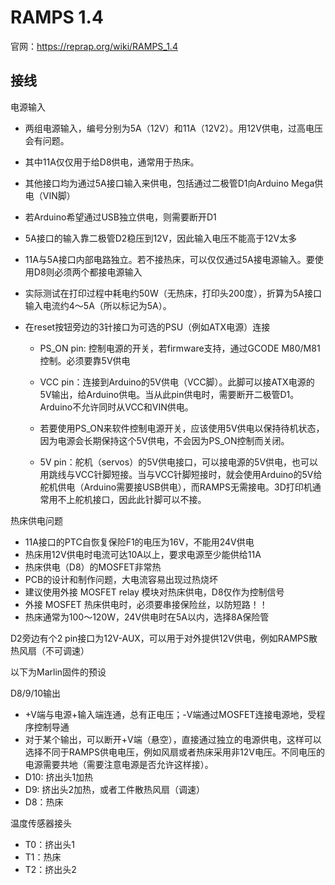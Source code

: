 # RAMPS 1.4

官网：<https://reprap.org/wiki/RAMPS_1.4>

## 接线

电源输入

- 两组电源输入，编号分别为5A（12V）和11A（12V2）。用12V供电，过高电压会有问题。
- 其中11A仅仅用于给D8供电，通常用于热床。
- 其他接口均为通过5A接口输入来供电，包括通过二极管D1向Arduino Mega供电（VIN脚）
- 若Arduino希望通过USB独立供电，则需要断开D1
- 5A接口的输入靠二极管D2稳压到12V，因此输入电压不能高于12V太多
- 11A与5A接口内部电路独立。若不接热床，可以仅仅通过5A接电源输入。要使用D8则必须两个都接电源输入
- 实际测试在打印过程中耗电约50W（无热床，打印头200度），折算为5A接口输入电流约4～5A（所以标记为5A）。
- 在reset按钮旁边的3针接口为可选的PSU（例如ATX电源）连接

  - PS_ON pin: 控制电源的开关，若firmware支持，通过GCODE M80/M81控制。必须要靠5V供电

  - VCC pin：连接到Arduino的5V供电（VCC脚）。此脚可以接ATX电源的5V输出，给Arduino供电。当从此pin供电时，需要断开二极管D1。Arduino不允许同时从VCC和VIN供电。

  - 若要使用PS_ON来软件控制电源开关，应该使用5V供电以保持待机状态，因为电源会长期保持这个5V供电，不会因为PS_ON控制而关闭。

  - 5V pin：舵机（servos）的5V供电接口，可以接电源的5V供电，也可以用跳线与VCC针脚短接。当与VCC针脚短接时，就会使用Arduino的5V给舵机供电（Arduino需要接USB供电），而RAMPS无需接电。3D打印机通常用不上舵机接口，因此此针脚可以不接。

热床供电问题

- 11A接口的PTC自恢复保险F1的电压为16V，不能用24V供电
- 热床用12V供电时电流可达10A以上，要求电源至少能供给11A
- 热床供电（D8）的MOSFET非常热
- PCB的设计和制作问题，大电流容易出现过热烧坏
- 建议使用外接 MOSFET relay 模块对热床供电，D8仅作为控制信号
- 外接 MOSFET 热床供电时，必须要串接保险丝，以防短路！！
- 热床通常为100～120W，24V供电时在5A以内，选择8A保险管

D2旁边有个2 pin接口为12V-AUX，可以用于对外提供12V供电，例如RAMPS散热风扇（不可调速）

以下为Marlin固件的预设

D8/9/10输出

- +V端与电源+输入端连通，总有正电压；-V端通过MOSFET连接电源地，受程序控制导通
- 对于某个输出，可以断开+V端（悬空），直接通过独立的电源供电，这样可以选择不同于RAMPS供电电压，例如风扇或者热床采用非12V电压。不同电压的电源需要共地（需要注意电源是否允许这样接）。
- D10: 挤出头1加热
- D9: 挤出头2加热，或者工件散热风扇（调速）
- D8：热床

温度传感器接头

- T0：挤出头1
- T1：热床
- T2：挤出头2
